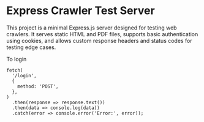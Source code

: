 # Express Crawler Test Server

This project is a minimal Express.js server designed for testing web crawlers. It serves static HTML and PDF files, supports basic authentication using cookies, and allows custom response headers and status codes for testing edge cases.


To login
```
fetch(
  '/login',
  {
    method: 'POST',
  },
)
  .then(response => response.text())
  .then(data => console.log(data))
  .catch(error => console.error('Error:', error));
```
